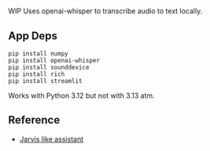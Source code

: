 # 
WIP Uses openai-whisper to transcribe audio to text locally.

## App Deps
```
pip install numpy
pip install openai-whisper
pip install sounddevice
pip install rich
pip install streamlit
```

Works with Python 3.12 but not with 3.13 atm.

## Reference
- [Jarvis like assistant](https://blog.duy.dev/author/duyhuynh/)